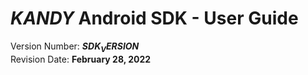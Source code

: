 # $KANDY$ Android SDK - User Guide
Version Number: **$SDK_VERSION$**
<br>
Revision Date: **February 28, 2022**
